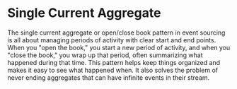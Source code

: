 # Single Current Aggregate

The single current aggregate or open/close book pattern in event sourcing is all about managing periods of activity with
clear start and end points. When you "open the book," you start a new period of activity, and when you "close the book,"
you wrap up that period, often summarizing what happened during that time. This pattern helps keep things organized and
makes it easy to see what happened when. It also solves the problem of never ending aggregates that can have infinite
events in their stream. 
